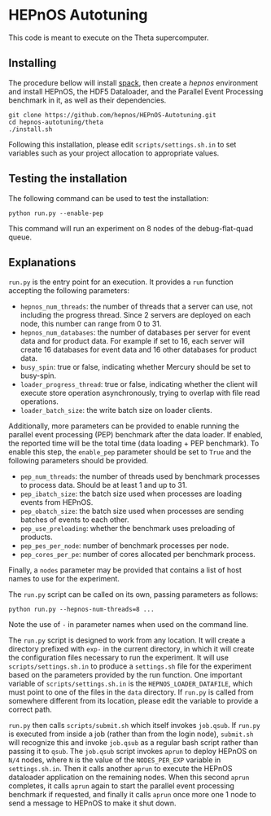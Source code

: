HEPnOS Autotuning
=================

This code is meant to execute on the Theta supercomputer.

Installing
----------

The procedure bellow will install [spack](https://spack.io/), then
create a _hepnos_ environment and install HEPnOS, the HDF5 Dataloader,
and the Parallel Event Processing benchmark in it, as well as their dependencies.

```
git clone https://github.com/hepnos/HEPnOS-Autotuning.git
cd hepnos-autotuning/theta
./install.sh
```

Following this installation, please edit `scripts/settings.sh.in` to set
variables such as your project allocation to appropriate values.


Testing the installation
------------------------

The following command can be used to test the installation:

```
python run.py --enable-pep
```

This command will run an experiment on 8 nodes of the debug-flat-quad queue.


Explanations
------------

`run.py` is the entry point for an execution. It provides a `run`
function accepting the following parameters:

* `hepnos_num_threads`: the number of threads that a server can use,
  not including the progress thread. Since 2 servers are deployed on
  each node, this number can range from 0 to 31.
* `hepnos_num_databases`: the number of databases per server for event
  data and for product data. For example if set to 16, each server
  will create 16 databases for event data and 16 other databases for
  product data.
* `busy_spin`: true or false, indicating whether Mercury should be
  set to busy-spin.
* `loader_progress_thread`: true or false, indicating whether the client will execute
  store operation asynchronously, trying to overlap with file read operations.
* `loader_batch_size`: the write batch size on loader clients.

Additionally, more parameters can be provided to enable running the
parallel event processing (PEP) benchmark after the data loader.
If enabled, the reported time will be the total time (data loading + PEP benchmark).
To enable this step, the `enable_pep` parameter should be set to `True`
and the following parameters should be provided.

* `pep_num_threads`: the number of threads used by benchmark processes
  to process data. Should be at least 1 and up to 31.
* `pep_ibatch_size`: the batch size used when processes are loading events
  from HEPnOS.
* `pep_obatch_size`: the batch size used when processes are sending batches
  of events to each other.
* `pep_use_preloading`: whether the benchmark uses preloading of products.
* `pep_pes_per_node`: number of benchmark processes per node.
* `pep_cores_per_pe`: number of cores allocated per benchmark process.

Finally, a `nodes` parameter may be provided that contains a list
of host names to use for the experiment.

The `run.py` script can be called on its own, passing parameters as follows:

```
python run.py --hepnos-num-threads=8 ...
```

Note the use of `-` in parameter names when used on the command line.

The `run.py` script is designed to work from any location.
It will create a directory prefixed with `exp-` in the current directory, in
which it will create the configuration files necessary to run the experiment.
It will use `scripts/settings.sh.in` to produce a `settings.sh` file for the
experiment based on the parameters provided by the run function. One important
variable of `scripts/settings.sh.in` is the `HEPNOS_LOADER_DATAFILE`, which
must point to one of the files in the `data` directory. If `run.py` is called
from somewhere different from its location, please edit the variable to provide
a correct path.

`run.py` then calls `scripts/submit.sh` which itself invokes `job.qsub`.
If `run.py` is executed from inside a job (rather than from the login node),
`submit.sh` will recognize this and invoke `job.qsub` as a regular bash script
rather than passing it to `qsub`. The `job.qsub` script invokes `aprun` to deploy
HEPnOS on `N/4` nodes, where `N` is the value of the `NODES_PER_EXP` variable
in `settings.sh.in`. Then it calls
another `aprun` to execute the HEPnOS dataloader application on the remaining nodes.
When this second `aprun` completes, it calls `aprun` again to start the parallel
event processing benchmark if requested, and finally it calls `aprun` once more
one 1 node to send a message to HEPnOS to make it shut down.
